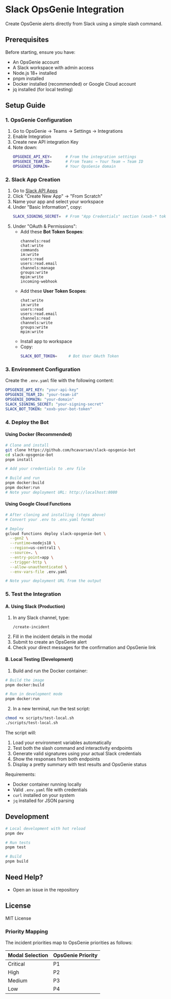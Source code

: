 # Slack OpsGenie Integration

Create OpsGenie alerts directly from Slack using a simple slash command.

## Prerequisites

Before starting, ensure you have:
- An OpsGenie account
- A Slack workspace with admin access
- Node.js 18+ installed
- pnpm installed
- Docker installed (recommended) or Google Cloud account
- jq installed (for local testing)

## Setup Guide

### 1. OpsGenie Configuration
1. Go to OpsGenie → Teams → Settings → Integrations
2. Enable Integration
2. Create new API integration Key
3. Note down:
   ```bash
   OPSGENIE_API_KEY=      # From the integration settings
   OPSGENIE_TEAM_ID=      # From Teams → Your Team → Team ID
   OPSGENIE_DOMAIN=       # Your OpsGenie domain
   ```

### 2. Slack App Creation
1. Go to [Slack API Apps](https://api.slack.com/apps)
2. Click "Create New App" → "From Scratch"
3. Name your app and select your workspace
4. Under "Basic Information", copy:
   ```bash
   SLACK_SIGNING_SECRET=  # From "App Credentials" section (xoxb-* token)
   ```
5. Under "OAuth & Permissions":
   - Add these **Bot Token Scopes**:
     ```
     channels:read
     chat:write
     commands
     im:write
     users:read
     users:read.email
     channels:manage
     groups:write
     mpim:write
     incoming-webhook
     ```
   - Add these **User Token Scopes**:
     ```
     chat:write
     im:write
     users:read
     users:read.email
     channels:read
     channels:write
     groups:write
     mpim:write
     ```
   - Install app to workspace
   - Copy:
     ```bash
     SLACK_BOT_TOKEN=     # Bot User OAuth Token
     ```

### 3. Environment Configuration

Create the `.env.yaml` file with the following content:

```yaml
OPSGENIE_API_KEY: "your-api-key"
OPSGENIE_TEAM_ID: "your-team-id"
OPSGENIE_DOMAIN: "your-domain"
SLACK_SIGNING_SECRET: "your-signing-secret"
SLACK_BOT_TOKEN: "xoxb-your-bot-token"
```

### 4. Deploy the Bot

#### Using Docker (Recommended)
```bash
# Clone and install
git clone https://github.com/hcavarsan/slack-opsgenie-bot
cd slack-opsgenie-bot
pnpm install

# Add your credentials to .env file

# Build and run
pnpm docker:build
pnpm docker:run
# Note your deployment URL: http://localhost:8080
```

#### Using Google Cloud Functions
```bash
# After cloning and installing (steps above)
# Convert your .env to .env.yaml format

# Deploy
gcloud functions deploy slack-opsgenie-bot \
  --gen2 \
  --runtime=nodejs18 \
  --region=us-central1 \
  --source=. \
  --entry-point=app \
  --trigger-http \
  --allow-unauthenticated \
  --env-vars-file .env.yaml

# Note your deployment URL from the output
```

### 5. Test the Integration

#### A. Using Slack (Production)
1. In any Slack channel, type:
   ```
   /create-incident
   ```
2. Fill in the incident details in the modal
3. Submit to create an OpsGenie alert
4. Check your direct messages for the confirmation and OpsGenie link

#### B. Local Testing (Development)

1. Build and run the Docker container:
```bash
# Build the image
pnpm docker:build

# Run in development mode
pnpm docker:run
```

2. In a new terminal, run the test script:
```bash
chmod +x scripts/test-local.sh
./scripts/test-local.sh
```

The script will:
1. Load your environment variables automatically
2. Test both the slash command and interactivity endpoints
3. Generate valid signatures using your actual Slack credentials
4. Show the responses from both endpoints
5. Display a pretty summary with test results and OpsGenie status

Requirements:
- Docker container running locally
- Valid `.env.yaml` file with credentials
- `curl` installed on your system
- `jq` installed for JSON parsing


## Development

```bash
# Local development with hot reload
pnpm dev

# Run tests
pnpm test

# Build
pnpm build
```

## Need Help?
- Open an issue in the repository

## License

MIT License

### Priority Mapping

The incident priorities map to OpsGenie priorities as follows:

| Modal Selection | OpsGenie Priority |
|----------------|-------------------|
| Critical       | P1               |
| High           | P2               |
| Medium         | P3               |
| Low            | P4               |

